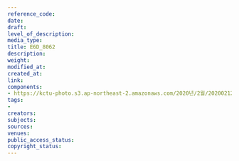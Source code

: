 ```yaml
---
reference_code: 
date: 
draft: 
level_of_description: 
media_type: 
title: E6D_8062
description: 
weight: 
modified_at: 
created_at: 
link: 
components:
- https://kctu-photo.s3.ap-northeast-2.amazonaws.com/2020년/2월/20200212_영남대의료원+고공농성+해단집회/E6D_8062.jpg
tags:
- 
creators: 
subjects: 
sources: 
venues: 
public_access_status: 
copyright_status: 
---
```

